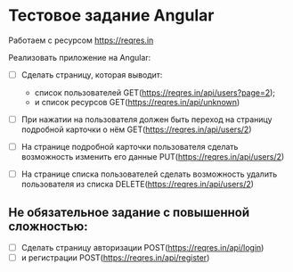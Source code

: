 # Тестовое задание Angular

Работаем с ресурсом https://reqres.in

Реализовать приложение на Angular:

- [ ] Сделать страницу, которая выводит:

  - список пользователей GET(https://reqres.in/api/users?page=2);
  - и список ресурсов GET(https://reqres.in/api/unknown)

- [ ] При нажатии на пользователя должен быть переход на страницу подробной карточки о
      нём
      GET(https://reqres.in/api/users/2)

- [ ] На странице подробной карточки пользователя сделать возможность изменить его данные
      PUT(https://reqres.in/api/users/2)

- [ ] На странице списка пользователей сделать возможность удалить пользователя из списка
      DELETE(https://reqres.in/api/users/2)

## Не обязательное задание с повышенной сложностью:

- [ ] Сделать страницу авторизации
      POST(https://reqres.in/api/login)
- [ ] и регистрации
      POST(https://reqres.in/api/register)

